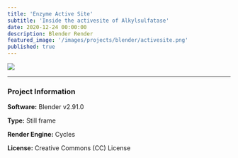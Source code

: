```yaml
---
title: 'Enzyme Active Site'
subtitle: 'Inside the activesite of Alkylsulfatase'
date: 2020-12-24 00:00:00
description: Blender Render
featured_image: '/images/projects/blender/activesite.png'
published: true
---
```


![](/images/projects/blender/activesite.png)

---

### Project Information

**Software:** Blender v2.91.0

**Type:** Still frame

**Render Engine:** Cycles

**License:** Creative Commons (CC) License
